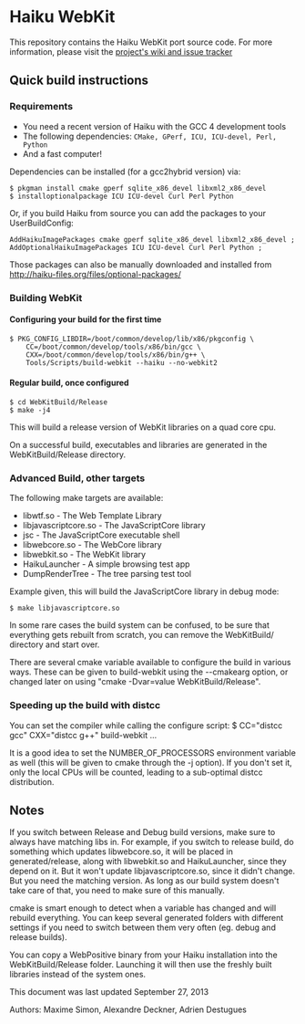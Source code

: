 # Haiku WebKit #

This repository contains the Haiku WebKit port source code.
For more information, please visit the [project's wiki and issue tracker](http://dev.haiku-os.org/)

## Quick build instructions ##

### Requirements ###

- You need a recent version of Haiku with the GCC 4 development tools
- The following dependencies: `CMake, GPerf, ICU, ICU-devel, Perl, Python`
- And a fast computer!

Dependencies can be installed (for a gcc2hybrid version) via:

    $ pkgman install cmake gperf sqlite_x86_devel libxml2_x86_devel
    $ installoptionalpackage ICU ICU-devel Curl Perl Python

Or, if you build Haiku from source you can add the packages to your UserBuildConfig:

    AddHaikuImagePackages cmake gperf sqlite_x86_devel libxml2_x86_devel ;
    AddOptionalHaikuImagePackages ICU ICU-devel Curl Perl Python ;

Those packages can also be manually downloaded and installed from http://haiku-files.org/files/optional-packages/


### Building WebKit ###

#### Configuring your build for the first time ####
    $ PKG_CONFIG_LIBDIR=/boot/common/develop/lib/x86/pkgconfig \
        CC=/boot/common/develop/tools/x86/bin/gcc \
        CXX=/boot/common/develop/tools/x86/bin/g++ \
        Tools/Scripts/build-webkit --haiku --no-webkit2

#### Regular build, once configured ####
    $ cd WebKitBuild/Release
    $ make -j4

This will build a release version of WebKit libraries on a quad core cpu.

On a successful build, executables and libraries are generated in the WebKitBuild/Release directory.


### Advanced Build, other targets ###

The following make targets are available:

- libwtf.so - The Web Template Library
- libjavascriptcore.so -  The JavaScriptCore library
- jsc	 - The JavaScriptCore executable shell
- libwebcore.so - The WebCore library
- libwebkit.so - The WebKit library
- HaikuLauncher - A simple browsing test app
- DumpRenderTree - The tree parsing test tool

Example given, this will build the JavaScriptCore library in debug mode:

    $ make libjavascriptcore.so

In some rare cases the build system can be confused, to be sure that everything gets rebuilt from scratch,
you can remove the WebKitBuild/ directory and start over.

There are several cmake variable available to configure the build in various ways.
These can be given to build-webkit using the --cmakearg option, or changed later on
using "cmake -Dvar=value WebKitBuild/Release".

### Speeding up the build with distcc ###

You can set the compiler while calling the configure script:
    $ CC="distcc gcc" CXX="distcc g++" build-webkit ...

It is a good idea to set the NUMBER_OF_PROCESSORS environment variable as well
(this will be given to cmake through the -j option). If you don't set it, only
the local CPUs will be counted, leading to a sub-optimal distcc distribution.

## Notes ##

If you switch between Release and Debug build versions, make sure to always
have matching libs in. For example, if you switch to release build, do something
which updates libwebcore.so, it will be placed in generated/release, along with
libwebkit.so and HaikuLauncher, since they depend on it. But it won't update
libjavascriptcore.so, since it didn't change. But you need the matching version.
As long as our build system doesn't take care of that, you need to make sure of
this manually.

cmake is smart enough to detect when a variable has changed and will rebuild everything.
You can keep several generated folders with different settings if you need to switch
between them very often (eg. debug and release builds).

You can copy a WebPositive binary from your Haiku installation into the
WebKitBuild/Release folder. Launching it will then use the freshly built
libraries instead of the system ones.

This document was last updated September 27, 2013

Authors: Maxime Simon, Alexandre Deckner, Adrien Destugues
